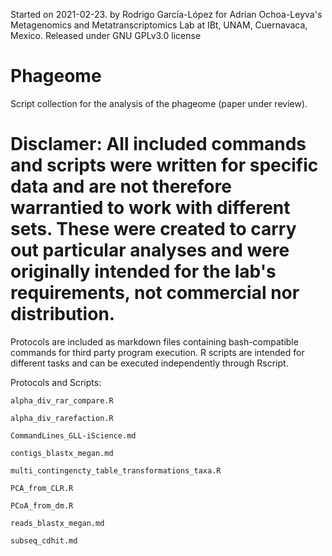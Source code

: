 Started on 2021-02-23.
by Rodrigo García-López for Adrian Ochoa-Leyva's Metagenomics and Metatranscriptomics Lab at IBt, UNAM, Cuernavaca, Mexico.
Released under GNU GPLv3.0 license

# Phageome
Script collection for the analysis of the phageome (paper under review).

# Disclamer: All included commands and scripts were written for specific data and are not therefore warrantied to work with different sets. These were created to carry out particular analyses and were originally intended for the lab's requirements, not commercial nor distribution.

Protocols are included as markdown files containing bash-compatible commands for third party program execution. R scripts are intended for different tasks and can be executed independently through Rscript.

Protocols and Scripts:
  
	alpha_div_rar_compare.R
  
	alpha_div_rarefaction.R
  
	CommandLines_GLL-iScience.md
  
	contigs_blastx_megan.md
  
	multi_contingencty_table_transformations_taxa.R
  
	PCA_from_CLR.R
  
	PCoA_from_dm.R
  
	reads_blastx_megan.md
  
	subseq_cdhit.md
